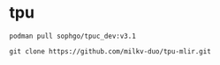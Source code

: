 # tpu

```shell
podman pull sophgo/tpuc_dev:v3.1

git clone https://github.com/milkv-duo/tpu-mlir.git
```
